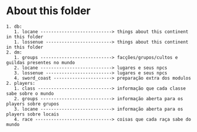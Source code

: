 # About this folder

    1. db:
       1. locane ---------------------------> things about this continent in this folder
       1. lossenue -------------------------> things about this continent in this folder
    2. dm:
       1. groups ---------------------------> facções/grupos/cultos e guildas presentes no mundo
       2. locane ---------------------------> lugares e seus npcs
       3. lossenue -------------------------> lugares e seus npcs
       4. sword_coast ----------------------> preparação extra dos modulos
    2. players:
       1. class ----------------------------> informação que cada classe sabe sobre o mundo
       2. groups ---------------------------> informação aberta para os players sobre grupos
       3. locane ---------------------------> informação aberta para os players sobre locais
       4. race -----------------------------> coisas que cada raça sabe do mundo